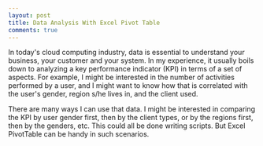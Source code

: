 ```yaml
---
layout: post
title: Data Analysis With Excel Pivot Table
comments: true
---
```


In today's cloud computing industry, data is essential to understand your business, your customer and your system. In my experience, 
it usually boils down to analyzing a key performance indicator (KPI) in terms of a set of aspects. For example, I might be interested in the number of 
activities performed by a user, and I might want to know how that is correlated with the user's gender, region s/he lives in, and the client used.

There are many ways I can use that data. I might be interested in comparing the KPI by user gender first, then by the client types, or by the regions
first, then by the genders, etc. This could all be done writing scripts. But Excel PivotTable can be handy in such scenarios.
